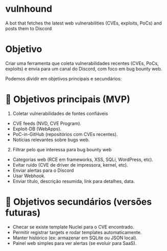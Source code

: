 # vulnhound
A bot that fetches the latest web vulnerabilities (CVEs, exploits, PoCs) and posts them to Discord

# Objetivo

Criar uma ferramenta que coleta vulnerabilidades recentes (CVEs, PoCs, exploits) e envia para um canal do Discord, com foco em bug bounty web.

Podemos dividir em objetivos principais e secundários:

# 🔹 Objetivos principais (MVP)

1. Coletar vulnerabilidades de fontes confiáveis
- CVE feeds (NVD, CVE Program).
- Exploit-DB (WebApps).
- PoC-in-GitHub (repositórios com CVEs recentes).
- Notícias relevantes sobre bugs web.

2. Filtrar pelo que interessa para bug bounty web
- Categorias web (RCE em frameworks, XSS, SQLi, WordPress, etc).
- Evitar ruído (CVE de driver de impressora, kernel, etc).
- Enviar alertas para o Discord
- Usar Webhook.
- Enviar título, descrição resumida, link para detalhes, data.

# 🔹 Objetivos secundários (versões futuras)
- Checar se existe template Nuclei para o CVE encontrado.
- Permitir registrar targets e rodar templates automaticamente.
- Manter histórico (ex: armazenar em SQLite ou JSON local).
- Painel web simples para ver alertas (se evoluir para SaaS).